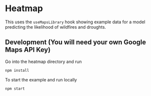 # Heatmap

This uses the `useMapsLibrary` hook showing example data for a model predicting the likelihood of wildfires and droughts.

## Development (You will need your own Google Maps API Key)

Go into the heatmap directory and run

```bash
npm install
```

To start the example and run locally

```bash
npm start
```
